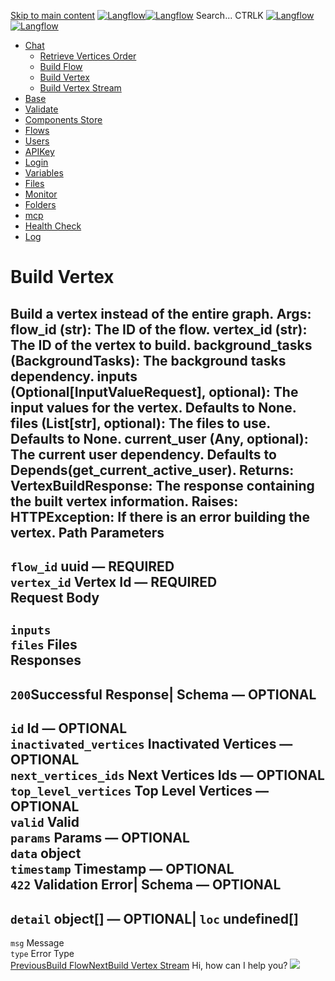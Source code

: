 [Skip to main content](https://docs.langflow.org/api/<#__docusaurus_skipToContent_fallback>)
[![Langflow](https://docs.langflow.org/img/langflow-logo-black.svg)![Langflow](https://docs.langflow.org/img/langflow-logo-white.svg)](https://docs.langflow.org/api/</>)
[](https://docs.langflow.org/api/<https:/github.com/langflow-ai/langflow>)[](https://docs.langflow.org/api/<https:/twitter.com/langflow_ai>)[](https://docs.langflow.org/api/<https:/discord.gg/EqksyE2EX9>)
Search...
CTRLK
[![Langflow](https://docs.langflow.org/img/langflow-logo-black.svg)![Langflow](https://docs.langflow.org/img/langflow-logo-white.svg)](https://docs.langflow.org/api/</>)
  * [Chat](https://docs.langflow.org/api/</api/retrieve-vertices-order>)
    * [Retrieve Vertices Order](https://docs.langflow.org/api/</api/retrieve-vertices-order>)
    * [Build Flow](https://docs.langflow.org/api/</api/build-flow>)
    * [Build Vertex](https://docs.langflow.org/api/</api/build-vertex>)
    * [Build Vertex Stream](https://docs.langflow.org/api/</api/build-vertex-stream>)
  * [Base](https://docs.langflow.org/api/</api/get-all>)
  * [Validate](https://docs.langflow.org/api/</api/post-validate-code>)
  * [Components Store](https://docs.langflow.org/api/</api/check-if-store-is-enabled>)
  * [Flows](https://docs.langflow.org/api/</api/create-flow>)
  * [Users](https://docs.langflow.org/api/</api/add-user>)
  * [APIKey](https://docs.langflow.org/api/</api/get-api-keys-route>)
  * [Login](https://docs.langflow.org/api/</api/login-to-get-access-token>)
  * [Variables](https://docs.langflow.org/api/</api/read-variables>)
  * [Files](https://docs.langflow.org/api/</api/upload-file-1>)
  * [Monitor](https://docs.langflow.org/api/</api/get-vertex-builds>)
  * [Folders](https://docs.langflow.org/api/</api/read-folders>)
  * [mcp](https://docs.langflow.org/api/</api/handle-sse>)
  * [Health Check](https://docs.langflow.org/api/</api/health>)
  * [Log](https://docs.langflow.org/api/</api/stream-logs>)


# Build Vertex
Build a vertex instead of the entire graph.
Args: flow_id (str): The ID of the flow. vertex_id (str): The ID of the vertex to build. background_tasks (BackgroundTasks): The background tasks dependency. inputs (Optional[InputValueRequest], optional): The input values for the vertex. Defaults to None. files (List[str], optional): The files to use. Defaults to None. current_user (Any, optional): The current user dependency. Defaults to Depends(get_current_active_user).
Returns: VertexBuildResponse: The response containing the built vertex information.
Raises: HTTPException: If there is an error building the vertex.
Path Parameters  
---  
`flow_id` uuid — **REQUIRED**  
`vertex_id` Vertex Id — **REQUIRED**  
Request Body   
---  
`inputs`  
`files` Files  
Responses  
---  
`200`Successful Response| Schema  — **OPTIONAL**  
---  
`id` Id — **OPTIONAL**  
`inactivated_vertices` Inactivated Vertices — **OPTIONAL**  
`next_vertices_ids` Next Vertices Ids — **OPTIONAL**  
`top_level_vertices` Top Level Vertices — **OPTIONAL**  
`valid` Valid  
`params` Params — **OPTIONAL**  
`data` object  
`timestamp` Timestamp — **OPTIONAL**  
`422` Validation Error| Schema  — **OPTIONAL**  
---  
`detail` object[] — **OPTIONAL**| `loc` undefined[]  
---  
`msg` Message  
`type` Error Type  
[PreviousBuild Flow](https://docs.langflow.org/api/</api/build-flow>)[NextBuild Vertex Stream](https://docs.langflow.org/api/</api/build-vertex-stream>)
Hi, how can I help you?
![](https://docs.langflow.org/img/langflow-icon-black-transparent.svg)
